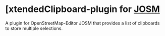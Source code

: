 # [xtendedClipboard-plugin for [JOSM](https://josm.openstreetmap.de)

A plugin for OpenStreetMap-Editor JOSM that provides a list of clipboards to store multiple selections.
